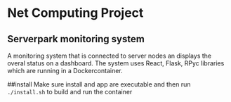 # Net Computing Project

## Serverpark monitoring system

A monitoring system that is connected to server nodes an displays the overal status on a dashboard.
The system uses React, Flask, RPyc libraries which are running in a Dockercontainer.

##install
    Make sure install and app are executable and then run 
    `./install.sh`
    to build and run the container
